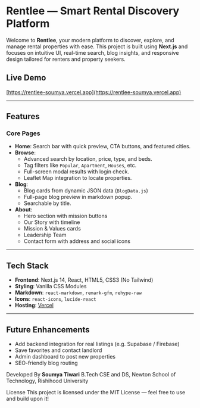 #  Rentlee — Smart Rental Discovery Platform

Welcome to **Rentlee**, your modern platform to discover, explore, and manage rental properties with ease. This project is built using **Next.js** and focuses on intuitive UI, real-time search, blog insights, and responsive design tailored for renters and property seekers.

## Live Demo

[https://rentlee-soumya.vercel.app](https://rentlee-soumya.vercel.app)

---

## Features

### Core Pages
- **Home**: Search bar with quick preview, CTA buttons, and featured cities.
- **Browse**: 
  - Advanced search by location, price, type, and beds.
  - Tag filters like `Popular`, `Apartment`, `Houses`, etc.
  - Full-screen modal results with login check.
  - Leaflet Map integration to locate properties.
- **Blog**:
  - Blog cards from dynamic JSON data (`BlogData.js`)
  - Full-page blog preview in markdown popup.
  - Searchable by title.
- **About**:
  - Hero section with mission buttons
  - Our Story with timeline
  - Mission & Values cards
  - Leadership Team
  - Contact form with address and social icons

---

##  Tech Stack

- **Frontend**: Next.js 14, React, HTML5, CSS3 (No Tailwind)
- **Styling**: Vanilla CSS Modules
- **Markdown**: `react-markdown`, `remark-gfm`, `rehype-raw`
- **Icons**: `react-icons`, `lucide-react`
- **Hosting**: [Vercel](https://vercel.com/)

---


##  Future Enhancements

- Add backend integration for real listings (e.g. Supabase / Firebase)
- Save favorites and contact landlord
- Admin dashboard to post new properties
- SEO-friendly blog routing

  
Developed By
**Soumya Tiwari**
B.Tech CSE and DS, Newton School of Technology, Rishihood University

License
This project is licensed under the MIT License — feel free to use and build upon it!


